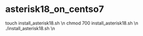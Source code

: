 # asterisk18_on_centso7

touch install_asterisk18.sh \n
chmod 700 install_asterisk18.sh \n
./install_asterisk18.sh \n
